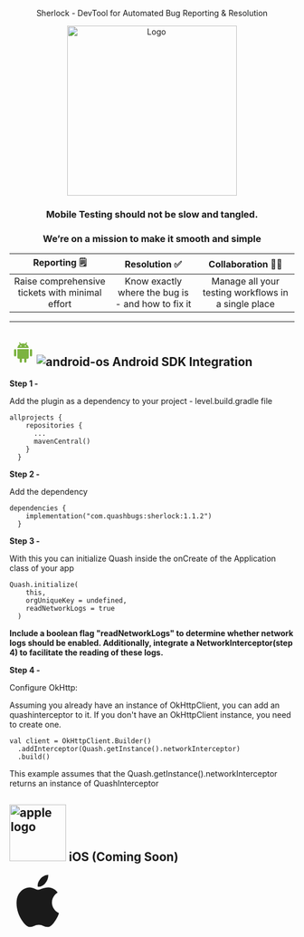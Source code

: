 <p align="center"> Sherlock - DevTool for Automated Bug Reporting & Resolution </p>
<!---
--->
<div align="center"> <img src="https://github.com/dhairya-quash/TEST-REPO/assets/161799860/b9e4957b-f1b9-46fa-bce9-216bc6005633" alt="Logo" width="300"> </div>



### <p align="center"><strong>Mobile Testing should not be slow and tangled.</strong></p>

### <p align="center"><strong>We’re on a mission to make it smooth and simple</strong></p>

| **Reporting** 🗒️ | **Resolution** ✅ | **Collaboration** 🤝🏻 |
| :--------:    | :---------:    | :------------:    |
| Raise comprehensive tickets with minimal effort | Know exactly where the bug is - and how to fix it | Manage all your testing workflows in a single place |
---

## <svg enable-background="new 0 0 48 48" height="48" viewBox="0 0 48 48" width="48" xmlns="http://www.w3.org/2000/svg"><g fill="#7cb342"><path d="m12 29.001c0 1.104-.896 2-2 2-1.104 0-2-.896-2-2v-9c0-1.104.896-2 2-2 1.104 0 2 .896 2 2z"/><path d="m40 29.001c0 1.104-.896 2-2 2-1.104 0-2-.896-2-2v-9c0-1.104.896-2 2-2 1.104 0 2 .896 2 2z"/><path d="m22 40c0 1.104-.896 2-2 2-1.104 0-2-.896-2-2v-9c0-1.104.896-2 2-2 1.104 0 2 .896 2 2z"/><path d="m30 40c0 1.104-.896 2-2 2-1.104 0-2-.896-2-2v-9c0-1.104.896-2 2-2 1.104 0 2 .896 2 2z"/><path d="m14 18.001v14.999c0 1.104.896 2 2 2h16c1.104 0 2-.896 2-2v-14.999z"/><path d="m24 8c-6 0-9.655 3.645-10 8h20c-.346-4.355-4-8-10-8zm-4 5.598c-.552 0-1-.448-1-1s.448-1 1-1 1 .448 1 1-.448 1-1 1zm8 0c-.553 0-1-.448-1-1s.447-1 1-1 1 .448 1 1-.447 1-1 1z"/></g><path d="m30 7-1.666 2.499" fill="none" stroke="#7cb342" stroke-linecap="round" stroke-width="2"/><path d="m18 7 1.333 2.082" fill="none" stroke="#7cb342" stroke-linecap="round" stroke-width="2"/></svg>![android-os](https://github.com/dhairya-quash/TEST-REPO/assets/161799860/2634d287-a52f-4245-b16d-eccd42ba1b21) Android SDK Integration

**Step 1 -**

Add the plugin as a dependency to your project - level.build.gradle file
```
allprojects {
    repositories {
      ...
      mavenCentral()
    }
  }
  ```

**Step 2 -**

Add the dependency
```
dependencies {
    implementation("com.quashbugs:sherlock:1.1.2")
  }
  ```

**Step 3 -**

With this you can initialize Quash inside the onCreate of the Application class of your app
```
Quash.initialize(
    this,
    orgUniqueKey = undefined,
    readNetworkLogs = true
  )
```
**Include a boolean flag "readNetworkLogs" to determine whether network logs should be enabled. Additionally, integrate a NetworkInterceptor(step 4) to facilitate the reading of these logs.**

**Step 4 -**

Configure OkHttp:<br>

Assuming you already have an instance of OkHttpClient, you can add an quashinterceptor to it. If you don't have an OkHttpClient instance, you need to create one.
```
val client = OkHttpClient.Builder()
  .addInterceptor(Quash.getInstance().networkInterceptor)
  .build()
```
This example assumes that the Quash.getInstance().networkInterceptor returns an instance of QuashInterceptor

## <img src="https://github.com/dhairya-quash/TEST-REPO/assets/161799860/7a53e2f2-1bbb-4c3a-b4ba-5039b0d52897" alt="apple logo" width="100"> iOS (Coming Soon)
<svg xmlns="http://www.w3.org/2000/svg" x="0px" y="0px" width="100" height="100" viewBox="0 0 30 30"
style="fill:#1A1A1A;">
    <path d="M25.565,9.785c-0.123,0.077-3.051,1.702-3.051,5.305c0.138,4.109,3.695,5.55,3.756,5.55 c-0.061,0.077-0.537,1.963-1.947,3.94C23.204,26.283,21.962,28,20.076,28c-1.794,0-2.438-1.135-4.508-1.135 c-2.223,0-2.852,1.135-4.554,1.135c-1.886,0-3.22-1.809-4.4-3.496c-1.533-2.208-2.836-5.673-2.882-9 c-0.031-1.763,0.307-3.496,1.165-4.968c1.211-2.055,3.373-3.45,5.734-3.496c1.809-0.061,3.419,1.242,4.523,1.242 c1.058,0,3.036-1.242,5.274-1.242C21.394,7.041,23.97,7.332,25.565,9.785z M15.001,6.688c-0.322-1.61,0.567-3.22,1.395-4.247 c1.058-1.242,2.729-2.085,4.17-2.085c0.092,1.61-0.491,3.189-1.533,4.339C18.098,5.937,16.488,6.872,15.001,6.688z"></path>
</svg>

